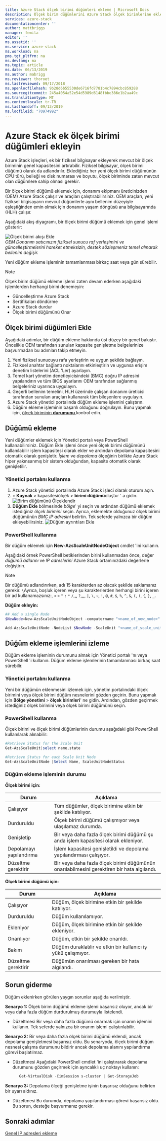 ```yaml
---
title: Azure Stack ölçek birimi düğümleri ekleme | Microsoft Docs
description: Ölçek birim düğümlerini Azure Stack ölçek birimlerine ekleme hakkında bilgi edinin.
services: azure-stack
documentationcenter: ''
author: mattbriggs
manager: femila
editor: ''
ms.assetid: ''
ms.service: azure-stack
ms.workload: na
pms.tgt_pltfrm: na
ms.devlang: na
ms.topic: article
ms.date: 06/13/2019
ms.author: mabrigg
ms.reviewer: thoroet
ms.lastreviewed: 09/17/2018
ms.openlocfilehash: 9b28d6b55530de6716fd7781b4c7894cbc859288
ms.sourcegitcommit: 245a4054a52e54d5989d6148fbbe386e1b2aa49c
ms.translationtype: MT
ms.contentlocale: tr-TR
ms.lasthandoff: 09/13/2019
ms.locfileid: "70974992"
---
```

# <a name="add-additional-scale-unit-nodes-in-azure-stack"></a>Azure Stack ek ölçek birimi düğümleri ekleyin

Azure Stack işleçleri, ek bir fiziksel bilgisayar ekleyerek mevcut bir ölçek biriminin genel kapasitesini artırabilir. Fiziksel bilgisayar, ölçek birimi düğümü olarak da adlandırılır. Eklediğiniz her yeni ölçek birimi düğümünün CPU türü, belleği ve disk numarası ve boyutu, ölçek biriminde zaten mevcut olan düğümlere sahip olması gerekir.

Bir ölçek birimi düğümü eklemek için, donanım ekipmanı üreticinizden (OEM) Azure Stack çalışır ve araçları çalıştırabilirsiniz. OEM araçları, yeni fiziksel bilgisayarın mevcut düğümlerle aynı bellenim düzeyiyle eşleştiğinden emin olmak için donanım yaşam döngüsü ana bilgisayarında (HLH) çalışır.

Aşağıdaki akış diyagramı, bir ölçek birimi düğümü eklemek için genel işlemi gösterir:

![Ölçek birimi akışı Ekle](media/azure-stack-add-scale-node/add-node-flow.png)
<br> *OEM Donanım satıcınızın fiziksel sunucu raf yerleşimini ve güncelleştirmelerini hareket etmeksizin, destek sözleşmeniz temel alınarak bellenim değişir.*

Yeni düğüm ekleme işleminin tamamlanması birkaç saat veya gün sürebilir.

> [!Note]  
> Ölçek birim düğümü ekleme işlemi zaten devam ederken aşağıdaki işlemlerden herhangi birini denemeyin:
>
>  - Güncelleştirme Azure Stack
>  - Sertifikaları döndürme
>  - Azure Stack durdur
>  - Ölçek birimi düğümünü Onar


## <a name="add-scale-unit-nodes"></a>Ölçek birimi düğümleri Ekle

Aşağıdaki adımlar, bir düğüm ekleme hakkında üst düzey bir genel bakıştır. Öncelikle OEM tarafından sunulan kapasite genişletme belgelerinize başvurmadan bu adımları takip etmeyin.

1. Yeni fiziksel sunucuyu rafa yerleştirin ve uygun şekilde bağlayın. 
2. Fiziksel anahtar bağlantı noktalarını etkinleştirin ve uygunsa erişim denetim listelerini (ACL 'Ler) ayarlayın.
3. Temel kart yönetim denetleyicisindeki (BMC) doğru IP adresini yapılandırın ve tüm BIOS ayarlarını OEM tarafından sağlanmış belgeleriniz uyarınca uygulayın.
4. Geçerli bellenim temelini, HLH üzerinde çalışan donanım üreticisi tarafından sunulan araçları kullanarak tüm bileşenlere uygulayın.
5. Azure Stack yönetici portalında düğüm ekleme işlemini çalıştırın.
6. Düğüm ekleme işleminin başarılı olduğunu doğrulayın. Bunu yapmak için, [ölçek biriminin **durumunu** ](#monitor-add-node-operations)kontrol edin. 

## <a name="add-the-node"></a>Düğümü ekleme

Yeni düğümler eklemek için Yönetici portalı veya PowerShell kullanabilirsiniz. Düğüm Ekle işlemi önce yeni ölçek birimi düğümünü kullanılabilir işlem kapasitesi olarak ekler ve ardından depolama kapasitesini otomatik olarak genişletir. *İşlem* ve *depolama* ölçeğinin birlikte Azure Stack hiper yakınsanmış bir sistem olduğundan, kapasite otomatik olarak genişletilir.

### <a name="use-the-administrator-portal"></a>Yönetici portalını kullanma

1. Azure Stack yönetici portalında Azure Stack işleci olarak oturum açın.
2. **+ Kaynak** > kapasitesiölçek > **birimi düğümü**oluştur ' a gidin.
   ![Birim düğümünü Ölçeklendir](media/azure-stack-add-scale-node/select-node1.png)
3. **Düğüm Ekle** bölmesinde *bölge*' yi seçin ve ardından düğümü eklemek istediğiniz *ölçek birimini* seçin. Ayrıca, eklemekte olduğunuz ölçek birimi düğümünün *BMC IP adresini* belirtin. Tek seferde yalnızca bir düğüm ekleyebilirsiniz.
   ![Düğüm ayrıntıları Ekle](media/azure-stack-add-scale-node/select-node2.png)
 

### <a name="use-powershell"></a>PowerShell kullanma

Bir düğüm eklemek için **New-AzsScaleUnitNodeObject** cmdlet 'ini kullanın.  

Aşağıdaki örnek PowerShell betiklerinden birini kullanmadan önce, değer *düğümü adlarını* ve *IP adreslerini* Azure Stack ortamınızdaki değerlerle değiştirin.

  > [!Note]  
  > Bir düğümü adlandırırken, adı 15 karakterden az olacak şekilde saklamanız gerekir. `\`Ayrıca, boşluk içeren veya şu karakterlerden herhangi birini içeren bir ad kullanamazsınız:, `<` `>` `"` `:` `*` `/`,,, `?`,,,, `|`, `\`, `~`, `!`, `@`, `#`, `$`, `%`, `^`, `&`, `(`, `)`, `{`, `}`, `_`.

**Düğüm ekleyin:**
  ```powershell
  ## Add a single Node 
  $NewNode=New-AzsScaleUnitNodeObject -computername "<name_of_new_node>" -BMCIPv4Address "<BMCIP_address_of_new_node>" 
 
  Add-AzsScaleUnitNode -NodeList $NewNode -ScaleUnit "<name_of_scale_unit_cluster>" 
  ```  

## <a name="monitor-add-node-operations"></a>Düğüm ekleme işlemlerini izleme 
Düğüm ekleme işleminin durumunu almak için Yönetici portalı 'nı veya PowerShell 'i kullanın. Düğüm ekleme işlemlerinin tamamlanması birkaç saat sürebilir.

### <a name="use-the-administrator-portal"></a>Yönetici portalını kullanma 
Yeni bir düğümün eklenmesini izlemek için, yönetim portalındaki ölçek birimini veya ölçek birimi düğüm nesnelerini gözden geçirin. Bunu yapmak için **Bölge yönetimi** > **ölçek birimleri**' ne gidin. Ardından, gözden geçirmek istediğiniz ölçek birimini veya ölçek birimi düğümünü seçin. 

### <a name="use-powershell"></a>PowerShell kullanma
Ölçek birimi ve ölçek birimi düğümlerinin durumu aşağıdaki gibi PowerShell kullanılarak alınabilir:
  ```powershell
  #Retrieve Status for the Scale Unit
  Get-AzsScaleUnit|select name,state
 
  #Retrieve Status for each Scale Unit Node
  Get-AzsScaleUnitNode |Select Name, ScaleUnitNodeStatus
```

### <a name="status-for-the-add-node-operation"></a>Düğüm ekleme işleminin durumu 
**Ölçek birimi için:**

|Durum               |Açıklama  |
|---------------------|---------|
|Çalışıyor              |Tüm düğümler, ölçek birimine etkin bir şekilde katılıyor.|
|Durduruldu              |Ölçek birimi düğümü çalışmıyor veya ulaşılamaz durumda.|
|Genişletip            |Bir veya daha fazla ölçek birimi düğümü şu anda işlem kapasitesi olarak ekleniyor.|
|Depolamayı yapılandırma  |İşlem kapasitesi genişletildi ve depolama yapılandırması çalışıyor.|
|Düzeltme gerektirir |Bir veya daha fazla ölçek birimi düğümünün onarılabilmesini gerektiren bir hata algılandı.|


**Ölçek birimi düğümü için:**

|Durum                |Açıklama  |
|----------------------|---------|
|Çalışıyor               |Düğüm, ölçek birimine etkin bir şekilde katılıyor.|
|Durduruldu               |Düğüm kullanılamıyor.|
|Ekleniyor                |Düğüm, ölçek birimine etkin bir şekilde ekleniyor.|
|Onarılıyor             |Düğüm, etkin bir şekilde onarıldı.|
|Bakım           |Düğüm duraklatılır ve etkin bir kullanıcı iş yükü çalışmıyor. |
|Düzeltme gerektirir  |Düğümün onarılması gereken bir hata algılandı.|


## <a name="troubleshooting"></a>Sorun giderme
Düğüm eklenirken görülen yaygın sorunlar aşağıda verilmiştir. 

**Senaryo 1:**  Ölçek birim düğümü ekleme işlemi başarısız oluyor, ancak bir veya daha fazla düğüm durdurulmuş durumuyla listelendi.  
- Düzeltmesi Bir veya daha fazla düğümü onarmak için onarım işlemini kullanın. Tek seferde yalnızca bir onarım işlemi çalıştırılabilir.

**Senaryo 2:** Bir veya daha fazla ölçek birimi düğümü eklendi, ancak depolama genişletmesi başarısız oldu. Bu senaryoda, ölçek birimi düğüm nesnesi çalışma durumunu bildirir ancak depolama alanını yapılandırma görevi başlatılmaz.  
- Düzeltmesi Aşağıdaki PowerShell cmdlet 'ini çalıştırarak depolama durumunu gözden geçirmek için ayrıcalıklı uç noktayı kullanın:
  ```powershell
     Get-VirtualDisk -CimSession s-cluster | Get-StorageJob
  ```
 
**Senaryo 3:** Depolama ölçeği genişletme işinin başarısız olduğunu belirten bir uyarı aldınız.  
- Düzeltmesi Bu durumda, depolama yapılandırması görevi başarısız oldu. Bu sorun, desteğe başvurmanız gerekir.


## <a name="next-steps"></a>Sonraki adımlar 
[Genel IP adresleri ekleme](azure-stack-add-ips.md) 
